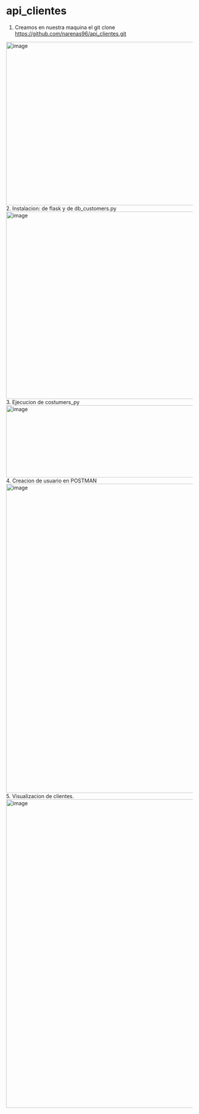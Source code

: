 # api_clientes
1. Creamos en nuestra maquina el git clone https://github.com/narenas96/api_clientes.git
<img width="797" height="441" alt="image" src="https://github.com/user-attachments/assets/7cec7e58-f398-4cc1-a664-cd13ef3cf195" />
2. Instalacion: de flask y de db_customers.py
<img width="1388" height="506" alt="image" src="https://github.com/user-attachments/assets/8c713dfb-6e7c-4be1-bad1-e10b950493fc" />
3. Ejecucion de costumers_py
<img width="1348" height="195" alt="image" src="https://github.com/user-attachments/assets/88a8566e-0355-464c-9cf1-abd5884a8754" />
4. Creacion de usuario en POSTMAN
   <img width="1847" height="835" alt="image" src="https://github.com/user-attachments/assets/1e09818b-b13a-4d8b-9b93-7772aee1112f" />
5. Visualizacion de clientes.
   <img width="1901" height="833" alt="image" src="https://github.com/user-attachments/assets/e882ba26-6514-4f0e-bebb-2ca4bafad48a" />

